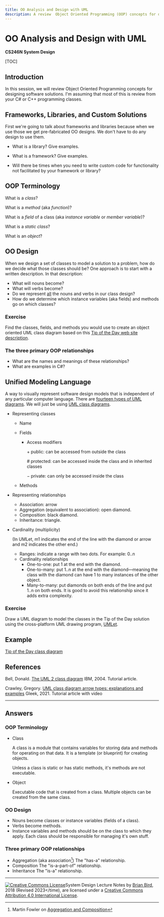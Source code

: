 ```yaml
---
title: OO Analysis and Design with UML
description: A review  Object Oriented Programming (OOP) concepts for designing software solutions.
---
```


# OO Analysis and Design with UML

**CS246N System Design**

[TOC]

## Introduction

In this session, we will review Object Oriented Programming concepts for designing software solutions. I'm assuming that most of this is review from your C# or C++ programming classes.

## Frameworks, Libraries, and Custom Solutions

First we're going to talk about frameworks and libraries because when we use those we get pre-fabricated OO designs. We don't have to do any design to use them.

- What is a library? Give examples.

- What is a framework? Give examples.

- Will there be times when you need to write custom code for functionality not facilitated by your framework or library?

## OOP Terminology

What is a *class*?

What is a *method* (aka *function*)?

What is a *field* of a class (aka i*nstance variable* or *member variable*)?

What is a *static class*?

What is an *object*?

## OO Design

When we design a set of classes to model a solution to a problem, how do we decide what those classes should be? One approach is to start with a written description. In that description:
- What will nouns become?
- What will verbs become?
- Do we represent <u>all</u> the nouns and verbs in our class design?
- How do we determine which instance variables (aka fields) and methods go on which classes?

### Exercise

Find the classes, fields, and methods you would use to create an object oriented UML class diagram based on this [Tip of the Day web site description](TipOfTheDayDescription.html).

### The three primary OOP relationships

- What are the names and meanings of these relationships?
- What are examples in C#?



## Unified Modeling Language

A way to visually represent software design models that is independent of any particular computer language. There are [fourteen types of UML diagrams](https://creately.com/blog/diagrams/uml-diagram-types-examples/). We will just be using [UML class diagrams](https://en.wikipedia.org/wiki/Class_diagram).

- Representing classes

  - Name

  - Fields

    - Access modifiers

      &plus; public: can be accessed from outside the class

      &num; protected: can be accessed inside the class and in inherited classes

      &minus; private: can only be accessed inside the class

  - Methods

- Representing relationships

  - Association: arrow
  - Aggregation (equivalent to association): open diamond.
  - Composition: black diamond.
  - Inheritance: triangle.

- 
  Cardinality (multiplicity)
  
  (In UMLet, m1 indicates the end of the line with the diamond or arrow and m2 indicates the other end.)
  
  - Ranges: indicate a range with two dots. For example: 0..n
  - Cardinality relationships
    - One-to-one: put 1 at the end with the diamond.
    - One-to-many: put 1..n at the end with the diamond&mdash;meaning the class with the diamond can have 1 to many instances of the other object.
    - Many-to-many: put diamonds on both ends of the line and put 1..n on both ends. It is good to avoid this relationship since it adds extra complexity.
  
  
  

### Exercise

Draw a UML diagram to model the classes in the Tip of the Day solution using the cross-platform UML drawing program, [UMLet](https://www.umlet.com).



## Example

[Tip of the Day class diagram](Images/TipOfTheDayDomainModel2022.pdf)



## References

Bell, Donald. [The UML 2 class diagram](https://developer.ibm.com/articles/the-class-diagram/) IBM, 2004. Tutorial article.


Crawley, Gregory. [UML class diagram arrow types: explanations and examples](https://www.gleek.io/blog/class-diagram-arrows.html) Gleek, 2021. Tutorial article with video

----



## Answers

### OOP Terminology

- Class


  A class is a module that contains variables for storing data and methods for operating on that data. It is a template (or blueprint) for creating objects. 

  Unless a class is static or has static methods, it's methods are not executable.

- Object

  Executable code that is created from a class. Multiple objects can be created from the same class.

### OO Design

- Nouns become classes or instance variables (fields of a class).
- Verbs become methods.
- Instance variables and methods should be on the class to which they apply. Each class should be responsible for managing it's own stuff. 

### Three primary OOP relationships

- Aggregation (aka association[^1])
  The "has-a" relationship.
- Composition
  The "is-a-part-of" relationship.
- Inheritance
  The "is-a" relationship.



------

 [![Creative Commons License](https://i.creativecommons.org/l/by/4.0/88x31.png)](http://creativecommons.org/licenses/by/4.0/)System Design  Lecture Notes by [Brian Bird](https://profbird.dev), 2018 (Revised <time>2023</time), are licensed under a [Creative Commons Attribution 4.0 International License](http://creativecommons.org/licenses/by/4.0/). 



[^1]: Martin Fowler on [Aggregation and Composition](https://martinfowler.com/bliki/AggregationAndComposition.html)

